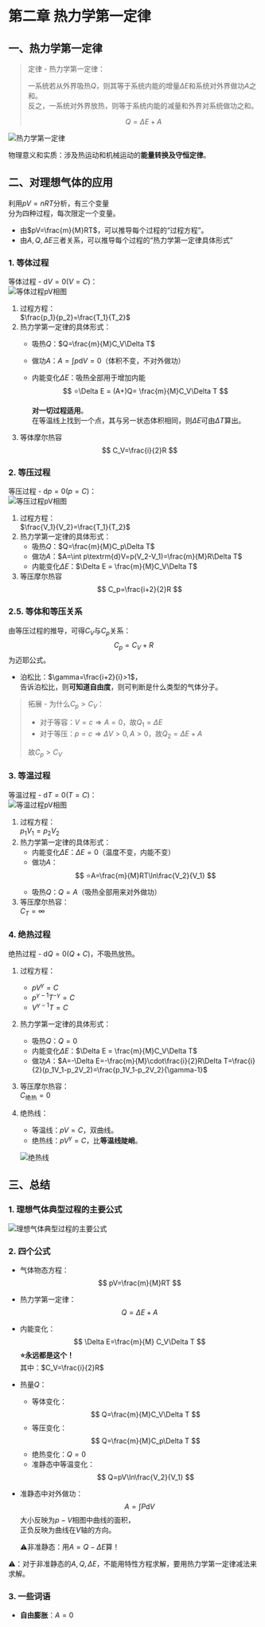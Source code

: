 # 第二章 热力学第一定律

## 一、热力学第一定律

> 定律 - 热力学第一定律：
>
> 一系统若从外界吸热$Q$，则其等于系统内能的增量$\Delta E$和系统对外界做功$A$之和。  
> 反之，一系统对外界放热，则等于系统内能的减量和外界对系统做功之和。
>
> $$
> Q=\Delta E+A
> $$

![热力学第一定律](images/Thermodynamic_Law-2--12-21_23-21-57.png)  

物理意义和实质：涉及热运动和机械运动的**能量转换及守恒定律**。

## 二、对理想气体的应用

利用$pV=nRT$分析，有三个变量  
分为四种过程，每次限定一个变量。

* 由$pV=\frac{m}{M}RT$，可以推导每个过程的“过程方程”。
* 由$A,Q,\Delta E$三者关系，可以推导每个过程的“热力学第一定律具体形式”

### 1. 等体过程

等体过程 - $\textrm{d}V=0$($V=C$)：  
![等体过程pV相图](images/Thermodynamic_Law-2--12-22_12-42-57.png)

1. 过程方程：  
   $\frac{p_1}{p_2}=\frac{T_1}{T_2}$
2. 热力学第一定律的具体形式：
   * 吸热$Q$：$Q=\frac{m}{M}C_V\Delta T$
   * 做功$A$：$A=\int p\textrm{d}V=0$（体积不变，不对外做功）
   * 内能变化$\Delta E$：吸热全部用于增加内能
     $$
     ⭐\Delta E = (A+)Q=  \frac{m}{M}C_V\Delta T
     $$

     **对一切过程适用**。  
     在等温线上找到一个点，其与另一状态体积相同，则$\Delta E$可由$\Delta T$算出。
3. 等体摩尔热容
   $$
   C_V=\frac{i}{2}R
   $$

### 2. 等压过程

等压过程 - $\textrm{d}p=0(p=C)$：  
![等压过程pV相图](images/Thermodynamic_Law-2--12-22_12-47-58.png)

1. 过程方程：  
   $\frac{V_1}{V_2}=\frac{T_1}{T_2}$
2. 热力学第一定律的具体形式：
   * 吸热$Q$：$Q=\frac{m}{M}C_p\Delta T$
   * 做功$A$：$A=\int p\textrm{d}V=p(V_2-V_1)=\frac{m}{M}R\Delta T$
   * 内能变化$\Delta E$：$\Delta E =  \frac{m}{M}C_V\Delta T$
3. 等压摩尔热容
   $$
   C_p=\frac{i+2}{2}R
   $$

### 2.5. 等体和等压关系

由等压过程的推导，可得$C_V$与$C_p$关系：
$$
C_p=C_V+R
$$
为迈耶公式。

* 泊松比：$\gamma=\frac{i+2}{i}>1$，  
  告诉泊松比，则**可知道自由度**，则可判断是什么类型的气体分子。

> 拓展 - 为什么$C_p>C_V$：
>
> * 对于等容：$V=c\Rightarrow A=0$，故$Q_1=\Delta E$
> * 对于等压：$p=c\Rightarrow\Delta V>0, A>0$，故$Q_2=\Delta E + A$
>
> 故$C_p>C_V$

### 3. 等温过程

等温过程 - $\textrm{d}T=0(T=C)$：  
![等温过程pV相图](images/Thermodynamic_Law-2--12-22_12-58-31.png)

1. 过程方程：  
   $p_1V_1=p_2V_2$
2. 热力学第一定律的具体形式：
   * 内能变化$\Delta E$：$\Delta E =  0$（温度不变，内能不变）
   * 做功$A$：
     $$
     ⭐A=\frac{m}{M}RT\ln\frac{V_2}{V_1}
     $$
   * 吸热$Q$：$Q=A$（吸热全部用来对外做功）
3. 等压摩尔热容：  
   $C_T=\infty$

### 4. 绝热过程

绝热过程 - $\textrm{d}Q=0(Q+C)$，不吸热放热。

1. 过程方程：  
   * $pV^\gamma=C$
   * $p^{\gamma-1}T^{-\gamma}=C$
   * $V^{\gamma-1}T=C$
2. 热力学第一定律的具体形式：
   * 吸热$Q$：$Q=0$
   * 内能变化$\Delta E$：$\Delta E =  \frac{m}{M}C_V\Delta T$
   * 做功$A$：$A=-\Delta E=-\frac{m}{M}\cdot\frac{i}{2}R\Delta T=\frac{i}{2}(p_1V_1-p_2V_2)=\frac{p_1V_1-p_2V_2}{\gamma-1}$
3. 等压摩尔热容：  
   $C_\textrm{绝热}=0$
4. 绝热线：  
   * 等温线：$pV=C$，双曲线。
   * 绝热线：$pV^\gamma=C$，比**等温线陡峭**。

   ![绝热线](images/Thermodynamic_Law-2--12-22_13-10-17.png)  

## 三、总结

### 1. 理想气体典型过程的主要公式

![理想气体典型过程的主要公式](images/summary_1.jpg)

### 2. 四个公式

* 气体物态方程：  
  $$
  pV=\frac{m}{M}RT
  $$
* 热力学第一定律：
  $$
  Q=\Delta E+A
  $$
* 内能变化：
  $$
  \Delta E=\frac{m}{M} C_V\Delta T
  $$
  **⭐永远都是这个！**  
  其中：$C_V=\frac{i}{2}R$
* 热量$Q$：
  * 等体变化：
    $$
    Q=\frac{m}{M}C_V\Delta T
    $$
  * 等压变化：
    $$
    Q=\frac{m}{M}C_p\Delta T
    $$
  * 绝热变化：$Q=0$
  * 准静态中等温变化：
    $$
    Q=pV\ln\frac{V_2}{V_1}
    $$
* 准静态中对外做功：
  $$
  A=\int P\textrm{d}V
  $$
  大小反映为$p-V$相图中曲线的面积，  
  正负反映为曲线在$V$轴的方向。

  ⚠非准静态：用$A=Q-\Delta E$算！

⚠：对于非准静态的$A,Q,\Delta E$，不能用特性方程求解，要用热力学第一定律减法来求解。

### 3. 一些词语

* **自由膨胀**：$A=0$
